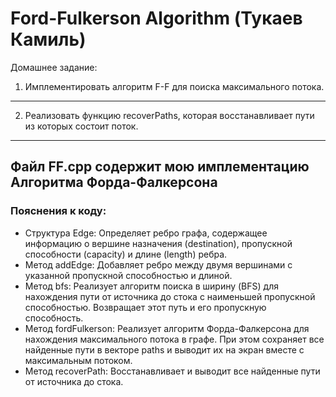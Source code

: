 # Ford-Fulkerson Algorithm (Тукаев Камиль)

Домашнее задание:
1. Имплементировать алгоритм F-F для поиска максимального потока.
------------------------------------------------------------
2. Реализовать функцию recoverPaths, которая восстанавливает пути из которых состоит поток.
-------------------------------------------------------------------------------------------
Файл **FF.cpp** содержит мою имплементацию **Алгоритма Форда-Фалкерсона**
-------------------------------------------------------------------------
### Пояснения к коду:
- Структура Edge: Определяет ребро графа, содержащее информацию о вершине назначения (destination), пропускной способности (capacity) и длине (length) ребра.
- Метод addEdge: Добавляет ребро между двумя вершинами с указанной пропускной способностью и длиной.
- Метод bfs: Реализует алгоритм поиска в ширину (BFS) для нахождения пути от источника до стока с наименьшей пропускной способностью. Возвращает этот путь и его пропускную способность.
- Метод fordFulkerson: Реализует алгоритм Форда-Фалкерсона для нахождения максимального потока в графе. При этом сохраняет все найденные пути в векторе paths и выводит их на экран вместе с максимальным потоком.
- Метод recoverPath: Восстанавливает и выводит все найденные пути от источника до стока.
